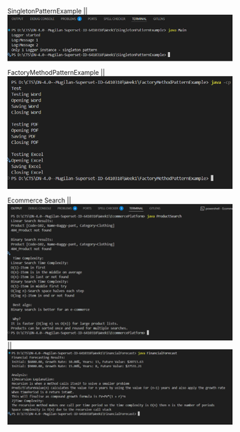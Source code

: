 SingletonPatternExample
||
![alt text](singleton.png)

FactoryMethodPatternExample
||
![alt text](FMP.png)

Ecommerce Search
||
![alt text](Ecommerce.png)
||
![alt text](FinancialForecast.png)